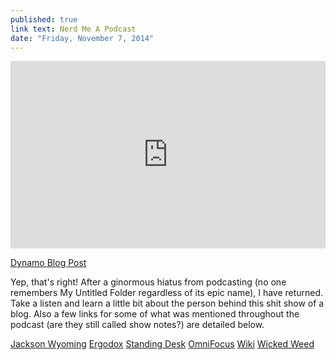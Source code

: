 ```yaml
---
published: true
link text: Nerd Me A Podcast
date: "Friday, November 7, 2014"
---
```


<iframe width="100%" height="300" scrolling="no" frameborder="no" src="https://w.soundcloud.com/player/?url=https%3A//api.soundcloud.com/tracks/175694174&amp;auto_play=false&amp;hide_related=false&amp;show_comments=true&amp;show_user=true&amp;show_reposts=false&amp;visual=true"></iframe>

[Dynamo Blog Post](http://blog.godynamo.com/post/102010702083/dynamo-podcast-meet-braden)

Yep, that's right! After a ginormous hiatus from podcasting (no one remembers My Untitled Folder regardless of its epic name), I have returned. Take a listen and learn a little bit about the person behind this shit show of a blog. Also a few links for some of what was mentioned throughout the podcast (are they still called show notes?) are detailed below.

[Jackson Wyoming](https://en.wikipedia.org/wiki/Jackson,_Wyoming)
[Ergodox](http://ergodox.org/)
[Standing Desk](http://multitable.com/index.php/manual-modtable-base.html)
[OmniFocus](https://www.omnigroup.com/omnifocus/)
[Wiki](https://github.com/braidn/Knowledge-Repo)
[Wicked Weed](http://www.wickedweedbrewing.com/)